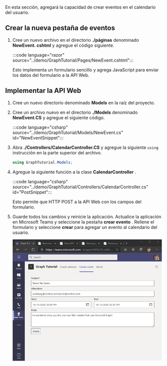 <!-- markdownlint-disable MD002 MD041 -->

En esta sección, agregará la capacidad de crear eventos en el calendario del usuario.

## <a name="create-the-new-event-tab"></a>Crear la nueva pestaña de eventos

1. Cree un nuevo archivo en el directorio **./páginas** denominado **NewEvent. cshtml** y agregue el código siguiente.

    :::code language="razor" source="../demo/GraphTutorial/Pages/NewEvent.cshtml":::

    Esto implementa un formulario sencillo y agrega JavaScript para enviar los datos del formulario a la API Web.

## <a name="implement-the-web-api"></a>Implementar la API Web

1. Cree un nuevo directorio denominado **Models** en la raíz del proyecto.

1. Cree un archivo nuevo en el directorio **./Models** denominado **NewEvent.CS** y agregue el siguiente código.

    :::code language="csharp" source="../demo/GraphTutorial/Models/NewEvent.cs" id="NewEventSnippet":::

1. Abra **./Controllers/CalendarController.CS** y agregue la siguiente `using` instrucción en la parte superior del archivo.

    ```csharp
    using GraphTutorial.Models;
    ```

1. Agregue la siguiente función a la clase **CalendarController** .

    :::code language="csharp" source="../demo/GraphTutorial/Controllers/CalendarController.cs" id="PostSnippet":::

    Esto permite que HTTP POST a la API Web con los campos del formulario.

1. Guarde todos los cambios y reinicie la aplicación. Actualice la aplicación en Microsoft Teams y seleccione la pestaña **crear evento** . Rellene el formulario y seleccione **crear** para agregar un evento al calendario del usuario.

    ![Captura de pantalla de la pestaña evento de creación](images/create-event.png)
